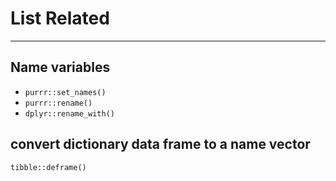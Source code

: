 # List Related

---

## Name variables
 - `purrr::set_names()`
 - `purrr::rename()`
 - `dplyr::rename_with()`

## convert dictionary data frame to a name vector

`tibble::deframe()`